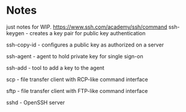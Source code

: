 # Notes

just notes for WIP.
https://www.ssh.com/academy/ssh/command
ssh-keygen - creates a key pair for public key authentication

ssh-copy-id - configures a public key as authorized on a server

ssh-agent - agent to hold private key for single sign-on

ssh-add - tool to add a key to the agent

scp - file transfer client with RCP-like command interface

sftp - file transfer client with FTP-like command interface

sshd - OpenSSH server
